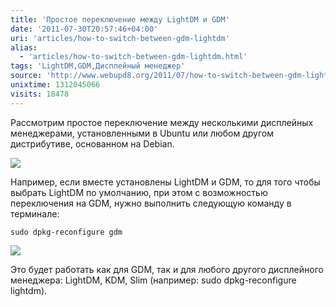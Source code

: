 ```yaml
---
title: 'Простое переключение между LightDM и GDM'
date: '2011-07-30T20:57:46+04:00'
uri: 'articles/how-to-switch-between-gdm-lightdm'
alias: 
  - 'articles/how-to-switch-between-gdm-lightdm.html'
tags: 'LightDM,GDM,Дисплейный менеджер'
source: 'http://www.webupd8.org/2011/07/how-to-switch-between-gdm-lightdm-or.html'
unixtime: 1312045066
visits: 18478
---
```

Рассмотрим простое переключение между несколькими дисплейных менеджерами, установленными в Ubuntu или любом другом дистрибутиве, основанном на Debian.

[![](img/2011/07/30/20-00/lightdm-5990604925-o.jpg)](img/2011/07/30/20-00/lightdm-5990604925-o.jpg)

Например, если вместе установлены LightDM и GDM, то для того чтобы выбрать LightDM по умолчанию, при этом с возможностью переключения на GDM, нужно выполнить следующую команду в терминале:

```
sudo dpkg-reconfigure gdm 
```

[![](img/2011/07/30/20-00/gdm-5991161492-o.jpg)](img/2011/07/30/20-00/gdm-5991161492-o.jpg)

Это будет работать как для GDM, так и для любого другого дисплейного менеджера: LightDM, KDM, Slim (например: sudo dpkg-reconfigure lightdm).
